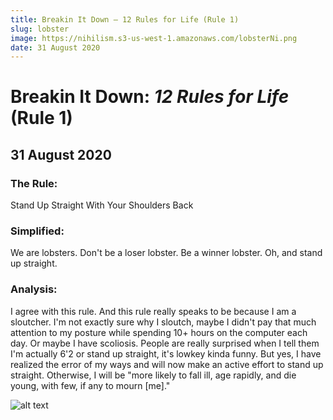 ```yaml
---
title: Breakin It Down — 12 Rules for Life (Rule 1)
slug: lobster
image: https://nihilism.s3-us-west-1.amazonaws.com/lobsterNi.png
date: 31 August 2020
---
```


# Breakin It Down: _12 Rules for Life_ (Rule 1)

## 31 August 2020

### **The Rule**:

Stand Up Straight With Your Shoulders Back

### **Simplified**:

We are lobsters. Don't be a loser lobster. Be a winner lobster. Oh, and stand up straight.

### **Analysis**:

I agree with this rule. And this rule really speaks to be because I am a sloutcher. I'm not exactly sure why I sloutch, maybe I didn't pay that much attention to my posture while spending 10+ hours on the computer each day. Or maybe I have scoliosis. People are really surprised when I tell them I'm actually 6'2 or stand up straight, it's lowkey kinda funny. But yes, I have realized the error of my ways and will now make an active effort to stand up straight. Otherwise, I will be "more likely to fall ill, age rapidly, and die young, with few, if any to mourn \[me\]."

![alt text](https://nihilism.s3-us-west-1.amazonaws.com/lobsterNi.png)
